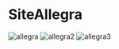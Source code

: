 # SiteAllegra
![allegra](https://user-images.githubusercontent.com/53882388/107151255-5633f080-6940-11eb-8c60-89184a23c533.png)
![allegra2](https://user-images.githubusercontent.com/53882388/107151259-5d5afe80-6940-11eb-823d-41de37430bc0.png)
![allegra3](https://user-images.githubusercontent.com/53882388/107151262-5fbd5880-6940-11eb-9621-d4b9f67bcc06.png)
